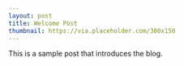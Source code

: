 ```yaml
---
layout: post
title: Welcome Post
thumbnail: https://via.placeholder.com/300x150
---
```


This is a sample post that introduces the blog.
